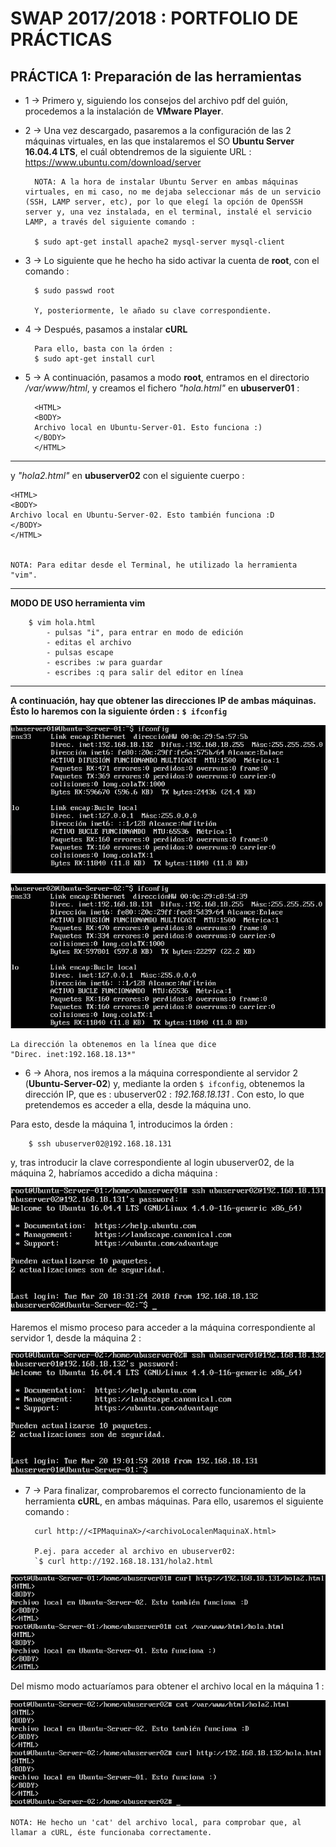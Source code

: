 # SWAP 2017/2018 : PORTFOLIO DE PRÁCTICAS


##  PRÁCTICA 1: Preparación de las herramientas

* 1 -> Primero y, siguiendo los consejos del archivo pdf del guión, procedemos a la instalación de **VMware Player**.

* 2 -> Una vez descargado, pasaremos a la configuración de las 2 máquinas virtuales, en las que instalaremos el SO **Ubuntu Server 16.04.4 LTS**, el cuál obtendremos de la siguiente URL : 
https://www.ubuntu.com/download/server

		NOTA: A la hora de instalar Ubuntu Server en ambas máquinas virtuales, en mi caso, no me dejaba seleccionar más de un servicio (SSH, LAMP server, etc), por lo que elegí la opción de OpenSSH server y, una vez instalada, en el terminal, instalé el servicio LAMP, a través del siguiente comando : 
		
		$ sudo apt-get install apache2 mysql-server mysql-client	

* 3 -> Lo siguiente que he hecho ha sido activar la cuenta de **root**, con el comando : 

		$ sudo passwd root

		Y, posteriormente, le añado su clave correspondiente.

* 4 -> Después, pasamos a instalar **cURL** 

		Para ello, basta con la órden :
		$ sudo apt-get install curl

* 5 -> A continuación, pasamos a modo **root**, entramos en el directorio _/var/www/html_, y creamos el fichero _"hola.html"_ en **ubuserver01** :


		<HTML>
		<BODY>
		Archivo local en Ubuntu-Server-01. Esto funciona :)
		</BODY>
		</HTML>
___

y _"hola2.html"_ en **ubuserver02** con el siguiente cuerpo :

	<HTML>
	<BODY>
	Archivo local en Ubuntu-Server-02. Esto también funciona :D
	</BODY>
	</HTML>
	

	NOTA: Para editar desde el Terminal, he utilizado la herramienta "vim".

---	
**MODO DE USO herramienta vim**	

		$ vim hola.html
			- pulsas "i", para entrar en modo de edición
			- editas el archivo
			- pulsas escape
			- escribes :w para guardar
			- escribes :q para salir del editor en línea
---

**A continuación, hay que obtener las direcciones IP de ambas máquinas. Ésto lo haremos con la siguiente órden :** 
**`$ ifconfig`**

![Ubuntu-Server-01](https://github.com/Jesus715/SWAP_2017-2018/blob/master/ifconfigUbuserver01.png)

![Ubuntu-Server-02](https://github.com/Jesus715/SWAP_2017-2018/blob/master/ifconfigUbuserver02.png) 

	La dirección la obtenemos en la línea que dice 
	"Direc. inet:192.168.18.13*"
	
* 6 -> Ahora, nos iremos a la máquina correspondiente al servidor 2 (**Ubuntu-Server-02**) y, mediante la orden `$ ifconfig`, obtenemos la dirección IP, que es : ubuserver02 : _192.168.18.131_ . Con esto, lo que pretendemos es acceder a ella, desde la máquina uno.

Para esto, desde la máquina 1, introducimos la órden : 

		$ ssh ubuserver02@192.168.18.131
	
y, tras introducir la clave correspondiente al login ubuserver02, de la máquina 2, habríamos accedido a dicha máquina :

![ConexiónDeUbuserver01aUbuserver02](https://github.com/Jesus715/SWAP_2017-2018/blob/master/conexionde_ubuserver01a_ubuserver02.png) 


Haremos el mismo proceso para acceder a la máquina correspondiente al servidor 1, desde la máquina 2 :

![ConexiónDeUbuserver02aUbuserver01](https://github.com/Jesus715/SWAP_2017-2018/blob/master/conexionde_ubuserver02a_ubuserver01.png) 


* 7 -> Para finalizar, comprobaremos el correcto funcionamiento de la herramienta **cURL**, en ambas máquinas. 
Para ello, usaremos el siguiente comando :

		curl http://<IPMaquinaX>/<archivoLocalenMaquinaX.html>
		
		P.ej. para acceder al archivo en ubuserver02: 
		`$ curl http://192.168.18.131/hola2.html
	 
![](https://github.com/Jesus715/SWAP_2017-2018/blob/master/cURLde_ubuserver01aubuserver02.png) 

Del mismo modo actuaríamos para obtener el archivo local en la máquina 1 :

![](https://github.com/Jesus715/SWAP_2017-2018/blob/master/cURLde_ubuserver02aubuserver01.png) 

	NOTA: He hecho un 'cat' del archivo local, para comprobar que, al llamar a cURL, éste funcionaba correctamente.

